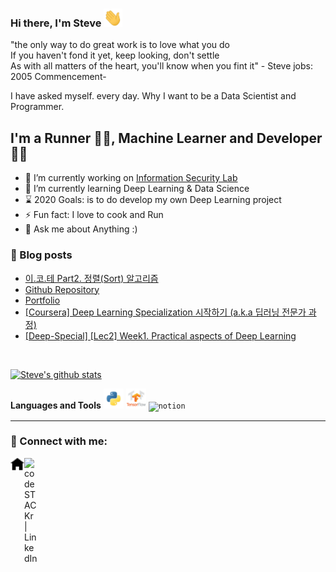 ### Hi there, I'm Steve <img src="https://github.com/Steve-YJ/Steve-yj/blob/main/wave.gif" width="30px">
"the only way to do great work is to love what you do<br>
If you haven't fond it yet, keep looking, don't settle<br>
As with all matters of the heart, you'll know when you fint it" - Steve jobs: 2005 Commencement- <br>

I have asked myself. every day. Why I want to be a Data Scientist and Programmer. 
<br>

## I'm a Runner 🏃🏻, Machine Learner and Developer 👨‍💻
- 🔭 I’m currently working on [Information Security Lab][profile]
- 🌱 I’m currently learning Deep Learning & Data Science
- ⌛️ 2020 Goals: is to do develop my own Deep Learning project
- ⚡ Fun fact: I love to cook and Run
- 💬 Ask me about Anything :)

### 📗 Blog posts
<!-- BLOG-POST-LIST:START -->
- [이.코.테 Part2. 정렬(Sort) 알고리즘](https://deepinsight.tistory.com/159)
- [Github Repository](https://deepinsight.tistory.com/notice/158)
- [Portfolio](https://deepinsight.tistory.com/notice/157)
- [[Coursera] Deep Learning Specialization 시작하기 (a.k.a 딥러닝 전문가 과정)](https://deepinsight.tistory.com/156)
- [[Deep-Special] [Lec2] Week1. Practical aspects of Deep Learning](https://deepinsight.tistory.com/155)
<!-- BLOG-POST-LIST:END -->
<br>

[![Steve's github stats](https://github-readme-stats.vercel.app/api?username=steve-yj&show_icons=true&theme=dark)](https://github.com/steve-yj/github-readme-stats)<br>

**Languages and Tools** 
<code><img alt="Python" src="https://raw.githubusercontent.com/github/explore/80688e429a7d4ef2fca1e82350fe8e3517d3494d/topics/python/python.png" width="32"></code>
<code><img alt="tensorflow" src="https://raw.githubusercontent.com/github/explore/80688e429a7d4ef2fca1e82350fe8e3517d3494d/topics/tensorflow/tensorflow.png" width="32"></code>
<code><img alt="notion" height="20" src="http://logovectordl.com/wp-content/uploads/2019/11/notion-labs-inc-logo-vector.png"></code>

---
### 📩 Connect with me:

[<img align="left" alt="deepinsight.tisroty.com" width="22px" src="https://github.com/iconic/open-iconic/blob/master/svg/home.svg" />][website]
[<img align="left" alt="codeSTACKr | LinkedIn" width="22px" src="https://cdn.jsdelivr.net/npm/simple-icons@v3/icons/linkedin.svg" />][linkedin]


[profile]: https://www.notion.so/youngjoenlee/Steve-Lee-s-Portfolio-1425acd960b541c8a48adf8bb712c67e
[website]: https://deepinsight.tistory.com/
[linkedin]: https://www.linkedin.com/in/youngjeon-lee-50b033196/
